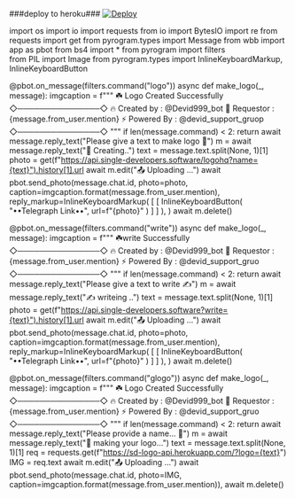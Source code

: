 ###deploy to heroku###
[![Deploy](https://telegra.ph/file/aaa10262ebe6670eecf58.jpg)](https://heroku.com/deploy?template=https://github.com/chathush999/VCPlayBot.git)



import os
import io
import requests
from io import BytesIO
import re
from requests import get
from pyrogram.types import Message
from wbb import app as pbot
from bs4 import *
from pyrogram import filters  
from PIL import Image
from pyrogram.types import InlineKeyboardMarkup, InlineKeyboardButton


@pbot.on_message(filters.command("logo"))
async def make_logo(_, message):
    imgcaption = f"""
☘️ Logo Created Successfully
◇───────────────◇
🔥 Created by : @Devid999_bot
🌷 Requestor : {message.from_user.mention}
⚡️ Powered By   : @devid_support_gruop
◇───────────────◇
"""
    if len(message.command) < 2:
            return await message.reply_text("Please give a text to make logo 📸")
    m = await message.reply_text("📸 Creating..")
    text = message.text.split(None, 1)[1]
    photo = get(f"https://api.single-developers.software/logohq?name={text}").history[1].url
    await m.edit("📤 Uploading ...")
    await pbot.send_photo(message.chat.id, photo=photo, caption=imgcaption.format(message.from_user.mention),
                 reply_markup=InlineKeyboardMarkup(
            [
                [
                    InlineKeyboardButton(
                        "••Telegraph Link••", url=f"{photo}"
                    )
                ]
            ]
          ),
    )
    await m.delete()
            
            
@pbot.on_message(filters.command("write"))
async def make_logo(_, message):
    imgcaption = f"""
☘️write Successfully
◇───────────────◇
🔥 Created by : @Devid999_bot
🌷 Requestor : {message.from_user.mention}
⚡️ Powered By   : @devid_support_gruo
◇───────────────◇
"""
    if len(message.command) < 2:
            return await message.reply_text("Please give a text to write ✍️")
    m = await message.reply_text("✍️ writeing ..")
    text = message.text.split(None, 1)[1]
    photo = get(f"https://api.single-developers.software?write={text}").history[1].url
    await m.edit("📤 Uploading ...")
    await pbot.send_photo(message.chat.id, photo=photo, caption=imgcaption.format(message.from_user.mention),
                 reply_markup=InlineKeyboardMarkup(
            [
                [
                    InlineKeyboardButton(
                        "••Telegraph Link••", url=f"{photo}"
                    )
                ]
            ]
          ),
    )
    await m.delete()

@pbot.on_message(filters.command("glogo"))
async def make_logo(_, message):
    imgcaption = f"""
☘️ Logo Created Successfully
◇───────────────◇
🔥 Created by : @Devid999_bot
🌷 Requestor : {message.from_user.mention}
⚡️ Powered By   : @devid_support_gruo
◇───────────────◇
"""
    if len(message.command) < 2:
            return await message.reply_text("Please provide a name... 📸")
    m = await message.reply_text("📸 making your logo...")
    text = message.text.split(None, 1)[1]
    req = requests.get(f"https://sd-logo-api.herokuapp.com/?logo={text}")
    IMG = req.text
    await m.edit("📤 Uploading ...")
    await pbot.send_photo(message.chat.id, photo=IMG, caption=imgcaption.format(message.from_user.mention)),
    await m.delete()
